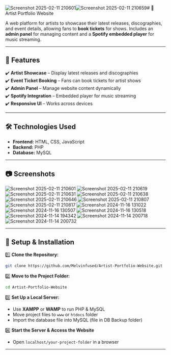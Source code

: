![Screenshot 2025-02-11 210601](https://github.com/user-attachments/assets/10fefbfc-2bd8-4587-8a0d-2b25784dff64)![Screenshot 2025-02-11 210659](https://github.com/user-attachments/assets/a9374416-2fcc-410f-915a-b552e7810f11)# 🎵 Artist Portfolio Website

A web platform for artists to showcase their latest releases, discographies, and event details, allowing fans to **book tickets** for shows. Includes an **admin panel** for managing content and a **Spotify embedded player** for music streaming.

---

## 🚀 Features

✔️ **Artist Showcase** – Display latest releases and discographies  
✔️ **Event Ticket Booking** – Fans can book tickets for artist shows  
✔️ **Admin Panel** – Manage website content dynamically  
✔️ **Spotify Integration** – Embedded player for music streaming  
✔️ **Responsive UI** – Works across devices  

---

## 🛠️ Technologies Used

- **Frontend:** HTML, CSS, JavaScript  
- **Backend:** PHP 
- **Database:** MySQL

---

## 📷 Screenshots
![Screenshot 2025-02-11 210601](https://github.com/user-attachments/assets/5f1d5e6c-82c9-42ad-b0f9-b18a06dfa864)
![Screenshot 2025-02-11 210619](https://github.com/user-attachments/assets/1c059cc8-2364-4641-ad34-8b916d4cda45)
![Screenshot 2025-02-11 210631](https://github.com/user-attachments/assets/ff873809-8d36-4bb8-b07f-5c6abaa2e9d4)
![Screenshot 2025-02-11 210638](https://github.com/user-attachments/assets/6ce70353-4f65-4839-960e-8040c7129004)
![Screenshot 2025-02-11 210646](https://github.com/user-attachments/assets/1ae67a87-22eb-464f-a44f-c840c32a23e3)
![Screenshot 2025-02-11 210807](https://github.com/user-attachments/assets/32f8a0f0-9c79-4cf2-8735-757faa64f4df)
![Screenshot 2025-02-11 210817](https://github.com/user-attachments/assets/1638d8a1-1e51-4eff-a7ef-1c5f80903abb)
![Screenshot 2024-11-16 131022](https://github.com/user-attachments/assets/09d2a391-2110-462b-ab54-d1624c105b9d)
![Screenshot 2024-11-16 130507](https://github.com/user-attachments/assets/c5b0a5cb-8da8-4350-a8e9-b7398911a88b)
![Screenshot 2024-11-16 130518](https://github.com/user-attachments/assets/edc2112b-1f3e-422f-975b-95d1d2c9dd4a)
![Screenshot 2024-11-14 194342](https://github.com/user-attachments/assets/18117677-a820-4e05-a2fa-8c91f49c6ae1)
![Screenshot 2024-11-14 200718](https://github.com/user-attachments/assets/e8c76b29-fb0a-48ec-8210-fc751235531b)
![Screenshot 2024-11-14 200732](https://github.com/user-attachments/assets/c8a58aee-0370-4832-a8f5-afb3a0eab03b)


---

## 🔧 Setup & Installation

1️⃣ **Clone the Repository:**  
```sh
git clone https://github.com/Melvinfused/Artist-Portfolio-Website.git
```

2️⃣ **Move to the Project Folder:**  
```sh
cd Artist-Portfolio-Website
```

3️⃣ **Set Up a Local Server:**  
- Use **XAMPP** or **WAMP** to run PHP & MySQL  
- Move project files to `www` or `htdocs` folder  
- Import the database file into MySQL (file in DB Backup folder)

4️⃣ **Start the Server & Access the Website**  
- Open `localhost/your-project-folder` in a browser  

---
